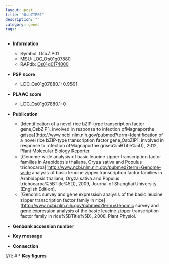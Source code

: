 ```yaml
---
layout: post
title: "OsbZIP01"
description: ""
category: genes
tags: 
---
```


* **Information**  
    + Symbol: OsbZIP01  
    + MSU: [LOC_Os01g07880](http://rice.plantbiology.msu.edu/cgi-bin/ORF_infopage.cgi?orf=LOC_Os01g07880)  
    + RAPdb: [Os01g0174000](http://rapdb.dna.affrc.go.jp/viewer/gbrowse_details/irgsp1?name=Os01g0174000)  

* **PSP score**  
    + LOC_Os01g07880.1: 0.9591 

* **PLAAC score**  
    + LOC_Os01g07880.1: 0 

* **Publication**  
    + [Identification of a novel rice bZIP-type transcription factor gene,OsbZIP1, involved in response to infection ofMagnaporthe grisea](http://www.ncbi.nlm.nih.gov/pubmed?term=Identification of a novel rice bZIP-type transcription factor gene,OsbZIP1, involved in response to infection ofMagnaporthe grisea%5BTitle%5D), 2012, Plant Molecular Biology Reporter.
    + [Genome-wide analysis of basic leucine zipper transcription factor families in Arabidopsis thaliana, Oryza sativa and Populus trichocarpa](http://www.ncbi.nlm.nih.gov/pubmed?term=Genome-wide analysis of basic leucine zipper transcription factor families in Arabidopsis thaliana, Oryza sativa and Populus trichocarpa%5BTitle%5D), 2009, Journal of Shanghai University (English Edition).
    + [Genomic survey and gene expression analysis of the basic leucine zipper transcription factor family in rice](http://www.ncbi.nlm.nih.gov/pubmed?term=Genomic survey and gene expression analysis of the basic leucine zipper transcription factor family in rice%5BTitle%5D), 2008, Plant Physiol.

* **Genbank accession number**  

* **Key message**  

* **Connection**  

[//]: # * **Key figures**  


